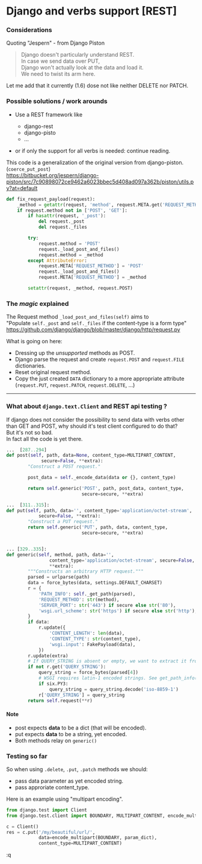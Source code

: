 Django and verbs support [REST]
======

### Considerations ###

Quoting "Jespern" - from Django Piston 

> Django doesn't particularly understand REST.  
> In case we send data over PUT,   
> Django won't actually look at the data and load it.  
> We need to twist its arm here. 

Let me add that it currently (1.6) dose not like neither DELETE nor PATCH. 

### Possible solutions / work arounds ###
* Use a REST framework like

    * django-rest
    * django-pisto
    * ...

* or if only the support for all verbs is needed: continue reading.

This code is a generalization of the original version from django-piston. (```coerce_put_post```)<br>
https://bitbucket.org/jespern/django-piston/src/7c90898072ce9462a6023bbec5d408ad097a362b/piston/utils.py?at=default  

```python
def fix_request_payload(request):
    _method = getattr(request, 'method', request.META.get('REQUEST_METHOD'))
    if request.method not in ['POST', 'GET']:
        if hasattr(request, '_post'):
            del request._post
            del request._files

        try:
            request.method = 'POST'
            request._load_post_and_files()
            request.method = _method
        except AttributeError:
            request.META['REQUEST_METHOD'] = 'POST'
            request._load_post_and_files()
            request.META['REQUEST_METHOD'] = _method

        setattr(request, _method, request.POST)
```


### The *magic* explained ###
The Request method ```_load_post_and_files(self)``` aims to  
"Populate ```self._post``` and ```self._files``` if the content-type is a form type"  
https://github.com/django/django/blob/master/django/http/request.py

What is going on here:

+ Dressing up the *unsupported* methods as POST.
+ Django parse the request and create ```request.POST``` and ```request.FILE``` dictionaries.
+ Reset original request method.
+ Copy the just created ```DATA``` dictionary to a more appropriate attribute   
    (```request.PUT```, ```request.PATCH```, ```request.DELETE```, ...) 

---

### What about ```django.text.Client``` and REST api testing ?

If django does not consider the possibility to send data with verbs other than GET and POST,
why should it's test client configured to do that?<br>
But it's not so bad.<br>
In fact all the code is yet there.<br>

```python
...  [287..294]
def post(self, path, data=None, content_type=MULTIPART_CONTENT,
             secure=False, **extra):
        "Construct a POST request."

        post_data = self._encode_data(data or {}, content_type)

        return self.generic('POST', path, post_data, content_type,
                            secure=secure, **extra)

...  [311..315]:
def put(self, path, data='', content_type='application/octet-stream',
            secure=False, **extra):
        "Construct a PUT request."
        return self.generic('PUT', path, data, content_type,
                            secure=secure, **extra)


... [329..335]:
def generic(self, method, path, data='',
                content_type='application/octet-stream', secure=False,
                **extra):
        """Constructs an arbitrary HTTP request."""
        parsed = urlparse(path)
        data = force_bytes(data, settings.DEFAULT_CHARSET)
        r = {
            'PATH_INFO': self._get_path(parsed),
            'REQUEST_METHOD': str(method),
            'SERVER_PORT': str('443') if secure else str('80'),
            'wsgi.url_scheme': str('https') if secure else str('http'),
        }
        if data:
            r.update({
                'CONTENT_LENGTH': len(data),
                'CONTENT_TYPE': str(content_type),
                'wsgi.input': FakePayload(data),
            })
        r.update(extra)
        # If QUERY_STRING is absent or empty, we want to extract it from the URL.
        if not r.get('QUERY_STRING'):
            query_string = force_bytes(parsed[4])
            # WSGI requires latin-1 encoded strings. See get_path_info().
            if six.PY3:
                query_string = query_string.decode('iso-8859-1')
            r['QUERY_STRING'] = query_string
        return self.request(**r)
```

#### Note ####

* post expects __data__ to be a dict (that will be encoded).
* put expects __data__ to be a string, yet encoded.
* Both methods relay on ```generic()```

### Testing so far ###

So when using ```.delete```, ```.put```, ```.patch``` methods we should:

* pass data parameter as yet encoded string.
* pass approriate content_type.

Here is an example using "multipart encoding".


```python
from django.test import Client
from django.test.client import BOUNDARY, MULTIPART_CONTENT, encode_multipart

c = Client()
res = c.put('/my/beautiful/url/',
            data=encode_multipart(BOUNDARY, param_dict),
            content_type=MULTIPART_CONTENT)
```

:q
